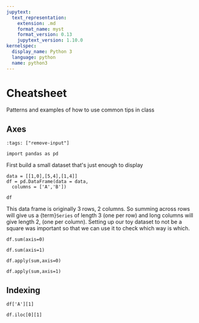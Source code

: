 ```yaml
---
jupytext:
  text_representation:
    extension: .md
    format_name: myst
    format_version: 0.13
    jupytext_version: 1.10.0
kernelspec:
  display_name: Python 3
  language: python
  name: python3
---
```



# Cheatsheet

Patterns and examples of how to use common tips in class


## Axes 

```{code-cell} ipython3
:tags: ["remove-input"]

import pandas as pd
```

First build a small dataset that's just enough to display

```{code-cell} ipython3
data = [[1,0],[5,4],[1,4]]
df = pd.DataFrame(data = data,
  columns = ['A','B'])

df
```
This data frame is originally 3 rows, 2 columns.  So summing across rows will give us a {term}`Series` of length 3 (one per row) and long columns will give length 2, (one per column). Setting up our toy dataset to not be a square was important so that we can use it to check which way is which.

```{code-cell} ipython3
df.sum(axis=0)
```

```{code-cell} ipython3
df.sum(axis=1)
```



```{code-cell} ipython3
df.apply(sum,axis=0)
```

```{code-cell} ipython3
df.apply(sum,axis=1)
```

## Indexing

```{code-cell} ipython3
df['A'][1]
```

```{code-cell} ipython3
df.iloc[0][1]
```
